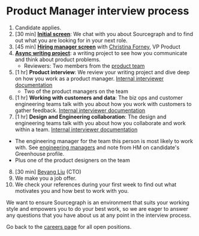 # Product Manager interview process

1. Candidate applies.
1. [30 min] **[Initial screen](../initial_screen.md)**: We chat with you about Sourcegraph and to find out what you are looking for in your next role.
2.  [45 min] **[Hiring manager screen](../hm_intro_call.md)** with [Christina Forney](../../../../../company/team/index.md#christina-forney-she-her), VP Product
3. **[Async writing project](./pm_rfc_project.md)**: a writing project to see how you communicate and think about product problems.
   - Reviewers: Two members from the [product team](../../index.md#team)
4. [1 hr] **Product interview**: We review your writing project and dive deep on how you work as a product manager. [Internal interviewer documentation](https://github.com/sourcegraph/interviews/blob/master/product/product-manager/product.md)
   - Two of the product managers on the team
5. [1 hr] **Working with customers and data**: The biz ops and customer engineering teams talk with you about how you work with customers to gather feedback. [Internal interviewer documentation](https://github.com/sourcegraph/interviews/blob/master/product/product-manager/customers-and-data.md)
6. [1 hr] **Design and Engineering collaboration**: The design and engineering teams talk with you about how you collaborate and work within a team. [Internal interviewer documentation](https://github.com/sourcegraph/interviews/blob/master/product/product-manager/design-engineering-collaboration.md)
  - The engineering manager for the team this person is most likely to work with. See [engineering managers](../../../../engineering/eng_org.md) and note from HM on candidate's Greenhouse profile.
  - Plus one of the product designers on the team
8. [30 min] [Beyang Liu](../../../../../company/team/index.md#beyang-liu) (CTO)
9. We make you a job offer.
10. We check your references during your first week to find out what motivates you and how best to work with you.

We want to ensure Sourcegraph is an environment that suits your working style and empowers you to do your best work, so we are eager to answer any questions that you have about us at any point in the interview process.

Go back to the [careers page](https://boards.greenhouse.io/sourcegraph91) for all open positions.

